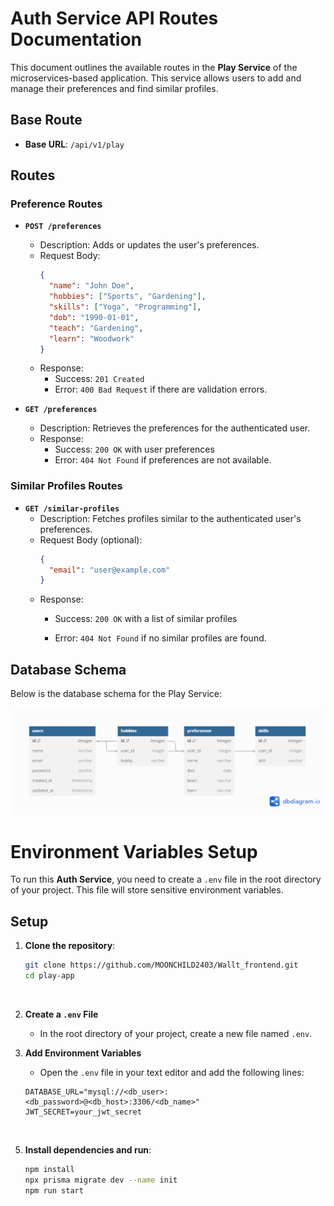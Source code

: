 # Auth Service API Routes Documentation

This document outlines the available routes in the **Play Service** of the microservices-based application. This service allows users to add and manage their preferences and find similar profiles.


## Base Route

- **Base URL**: `/api/v1/play`

## Routes

### Preference Routes

- **`POST /preferences`**
  - Description: Adds or updates the user's preferences.
  - Request Body:
    ```json
    {
      "name": "John Doe",
      "hobbies": ["Sports", "Gardening"],
      "skills": ["Yoga", "Programming"],
      "dob": "1990-01-01",
      "teach": "Gardening",
      "learn": "Woodwork"
    }
    ```
  - Response:
    - Success: `201 Created`
    - Error: `400 Bad Request` if there are validation errors.

- **`GET /preferences`**
  - Description: Retrieves the preferences for the authenticated user.
  - Response:
    - Success: `200 OK` with user preferences
    - Error: `404 Not Found` if preferences are not available.

### Similar Profiles Routes

- **`GET /similar-profiles`**
  - Description: Fetches profiles similar to the authenticated user's preferences.
  - Request Body (optional):
    ```json
    {
      "email": "user@example.com"
    }
    ```
  - Response:
    - Success: `200 OK` with a list of similar profiles

    - Error: `404 Not Found` if no similar profiles are found.


## Database Schema

Below is the database schema for the Play Service:

![Database Schema](./prisma/db_schema.png)


# Environment Variables Setup

To run this **Auth Service**, you need to create a `.env` file in the root directory of your project. This file will store sensitive environment variables.

## Setup

1. **Clone the repository**:
   ```bash
   git clone https://github.com/MOONCHILD2403/Wallt_frontend.git
   cd play-app
<br>

2. **Create a `.env` File**
   - In the root directory of your project, create a new file named `.env`.

3. **Add Environment Variables**
   - Open the `.env` file in your text editor and add the following lines:

   ```plaintext
   DATABASE_URL="mysql://<db_user>:<db_password>@<db_host>:3306/<db_name>"
   JWT_SECRET=your_jwt_secret
<br>

5. **Install dependencies and run**:
   ```bash
   npm install
   npx prisma migrate dev --name init
   npm run start
<br>
